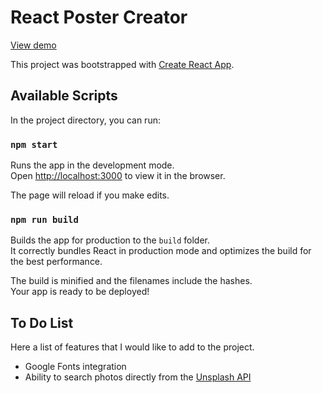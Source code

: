 # React Poster Creator

[View demo](http://leoacosta.github.io/react-poster-creator/)

This project was bootstrapped with [Create React App](https://github.com/facebookincubator/create-react-app).

## Available Scripts

In the project directory, you can run:

### `npm start`

Runs the app in the development mode.<br>
Open [http://localhost:3000](http://localhost:3000) to view it in the browser.

The page will reload if you make edits.

### `npm run build`

Builds the app for production to the `build` folder.<br>
It correctly bundles React in production mode and optimizes the build for the best performance.

The build is minified and the filenames include the hashes.<br>
Your app is ready to be deployed!

## To Do List

Here a list of features that I would like to add to the project.

-   Google Fonts integration
-   Ability to search photos directly from the [Unsplash API](https://unsplash.com/developers)
